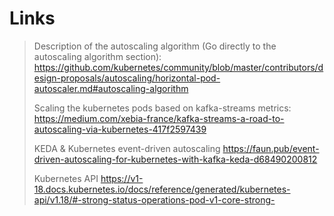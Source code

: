 # Links

> Description of the autoscaling algorithm (Go directly to the autoscaling algorithm section):
> https://github.com/kubernetes/community/blob/master/contributors/design-proposals/autoscaling/horizontal-pod-autoscaler.md#autoscaling-algorithm
>
> Scaling the kubernetes pods based on kafka-streams metrics:
> https://medium.com/xebia-france/kafka-streams-a-road-to-autoscaling-via-kubernetes-417f2597439
>
> KEDA & Kubernetes event-driven autoscaling
> https://faun.pub/event-driven-autoscaling-for-kubernetes-with-kafka-keda-d68490200812
>
> Kubernetes API
> https://v1-18.docs.kubernetes.io/docs/reference/generated/kubernetes-api/v1.18/#-strong-status-operations-pod-v1-core-strong-